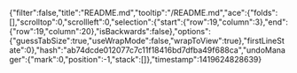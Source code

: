 {"filter":false,"title":"README.md","tooltip":"/README.md","ace":{"folds":[],"scrolltop":0,"scrollleft":0,"selection":{"start":{"row":19,"column":3},"end":{"row":19,"column":20},"isBackwards":false},"options":{"guessTabSize":true,"useWrapMode":false,"wrapToView":true},"firstLineState":0},"hash":"ab74dcde012077c7c11f18416bd7dfba49f688ca","undoManager":{"mark":0,"position":-1,"stack":[]},"timestamp":1419624828639}